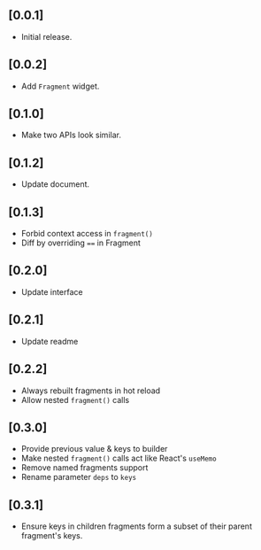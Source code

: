 ## [0.0.1] 

* Initial release.

## [0.0.2] 

* Add `Fragment` widget.

## [0.1.0]

* Make two APIs look similar.

## [0.1.2]

* Update document.

## [0.1.3]

* Forbid context access in `fragment()`
* Diff by overriding `==` in Fragment 

## [0.2.0]

* Update interface

## [0.2.1]

* Update readme

## [0.2.2]

* Always rebuilt fragments in hot reload
* Allow nested `fragment()` calls

## [0.3.0]

* Provide previous value & keys to builder
* Make nested `fragment()` calls act like React's `useMemo` 
* Remove named fragments support
* Rename parameter `deps` to `keys`

## [0.3.1]
* Ensure keys in children fragments form a subset of their parent fragment's keys.
